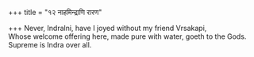 +++
title = "१२ नाहमिन्द्राणि रारण"

+++
Never, Indralni, have I joyed without my friend Vrsakapi,  
     Whose welcome offering here, made pure with water, goeth to the Gods. Supreme is Indra over all.
